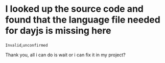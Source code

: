 # I looked up the source code and found that the language file needed for dayjs is missing here

`Invalid`,`unconfirmed`

Thank you, all i can do is wait or i can fix it in my project?

